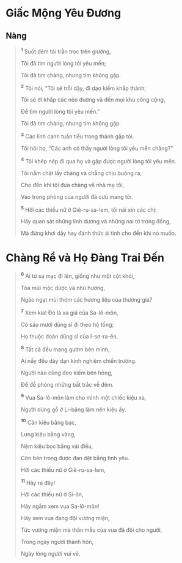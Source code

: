 # Giấc Mộng Yêu Ðương

## Nàng

> <sup><b>1</b></sup> Suốt đêm tôi trằn trọc trên giường,
>
> Tôi đã tìm người lòng tôi yêu mến;
>
> Tôi đã tìm chàng, nhưng tìm không gặp.
>
> <sup><b>2</b></sup> Tôi nói, “Tôi sẽ trỗi dậy, đi dạo kiếm khắp thành;
>
> Tôi sẽ đi khắp các nẻo đường và đến mọi khu công cộng,
>
> Ðể tìm người lòng tôi yêu mến.”
>
> Tôi đã tìm chàng, nhưng tìm không gặp.
>
> <sup><b>3</b></sup> Các lính canh tuần tiễu trong thành gặp tôi.
>
> Tôi hỏi họ, “Các anh có thấy người lòng tôi yêu mến chăng?”
>
> <sup><b>4</b></sup> Tôi khép nép đi qua họ và gặp được người lòng tôi yêu mến.
>
> Tôi nắm chặt lấy chàng và chẳng chịu buông ra,
>
> Cho đến khi tôi đưa chàng về nhà mẹ tôi,
>
> Vào trong phòng của người đã cưu mang tôi.
>
> <sup><b>5</b></sup> Hỡi các thiếu nữ ở Giê-ru-sa-lem, tôi nài xin các chị:
>
> Hãy quan sát những linh dương và những nai tơ trong đồng,
>
> Mà đừng khơi dậy hay đánh thức ái tình cho đến khi nó muốn.

# Chàng Rể và Họ Ðàng Trai Ðến

> <sup><b>6</b></sup> Ai từ sa mạc đi lên, giống như một cột khói,
>
> Tỏa mùi mộc dược và nhũ hương,
>
> Ngào ngạt mùi thơm các hương liệu của thương gia?
>
> <sup><b>7</b></sup> Xem kìa! Ðó là xa giá của Sa-lô-môn,
>
> Có sáu mươi dũng sĩ đi theo hộ tống;
>
> Họ thuộc đoàn dũng sĩ của I-sơ-ra-ên.
>
> <sup><b>8</b></sup> Tất cả đều mang gươm bên mình,
>
> Ai nấy đều dày dạn kinh nghiệm chiến trường.
>
> Người nào cũng đeo kiếm bên hông,
>
> Ðể đề phòng những bất trắc về đêm.
>
> <sup><b>9</b></sup> Vua Sa-lô-môn làm cho mình một chiếc kiệu xa,
>
> Người dùng gỗ ở Li-băng làm nên kiệu ấy.
>
> <sup><b>10</b></sup> Cán kiệu bằng bạc,
>
> Lưng kiệu bằng vàng,
>
> Nệm kiệu bọc bằng vải điều,
>
> Còn bên trong được đan dệt bằng tình yêu.
>
> Hỡi các thiếu nữ ở Giê-ru-sa-lem,
>
> <sup><b>11</b></sup> Hãy ra đây!
>
> Hỡi các thiếu nữ ở Si-ôn,
>
> Hãy ngắm xem vua Sa-lô-môn!
>
> Hãy xem vua đang đội vương miện,
>
> Tức vương miện mà thân mẫu của vua đã đội cho người,
>
> Trong ngày người thành hôn,
>
> Ngày lòng người vui vẻ.
